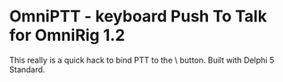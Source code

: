 # OmniPTT - keyboard Push To Talk for OmniRig 1.2

This really is a quick hack to bind PTT to the \ button. Built with Delphi 5 Standard.
